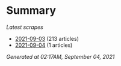 # Summary
*Latest scrapes*
* [2021-09-03](https://github.com/nuuuwan/news_lk/blob/data/news_lk.2021-09-03.json) (213 articles)
* [2021-09-04](https://github.com/nuuuwan/news_lk/blob/data/news_lk.2021-09-04.json) (1 articles)

*Generated at 02:17AM, September 04, 2021*